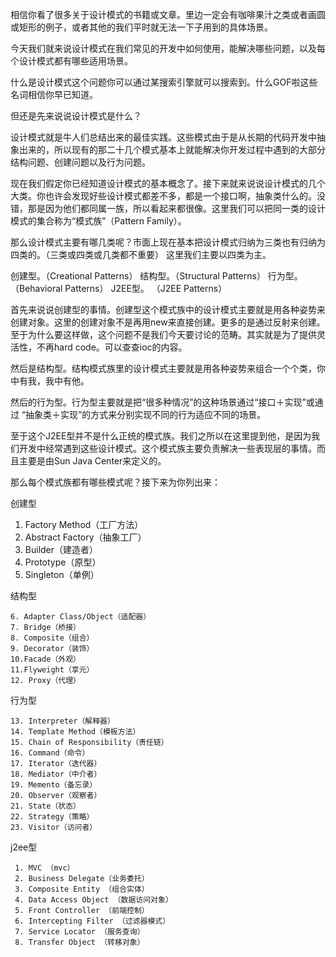 相信你看了很多关于设计模式的书籍或文章。里边一定会有咖啡果汁之类或者画圆或矩形的例子，或者其他的我们平时就无法一下子用到的具体场景。
       
今天我们就来说设计模式在我们常见的开发中如何使用，能解决哪些问题，以及每个设计模式都有哪些适用场景。
       
什么是设计模式这个问题你可以通过某搜索引擎就可以搜索到。什么GOF啦这些名词相信你早已知道。
       
但还是先来说说设计模式是什么？
       
设计模式就是牛人们总结出来的最佳实践。这些模式由于是从长期的代码开发中抽象出来的，所以现有的那二十几个模式基本上就能解决你开发过程中遇到的大部分结构问题、创建问题以及行为问题。
       
现在我们假定你已经知道设计模式的基本概念了。接下来就来说说设计模式的几个大类。你也许会发现好些设计模式都差不多，都是一个接口啊，抽象类什么的。没错，那是因为他们都同属一族，所以看起来都很像。这里我们可以把同一类的设计模式的集合称为“模式族”（Pattern Family）。
       
那么设计模式主要有哪几类呢？市面上现在基本把设计模式归纳为三类也有归纳为四类的。（三类或四类或几类都不重要）
这里我们主要以四类为主。
        
   
创建型。（Creational Patterns）
结构型。（Structural Patterns） 
行为型。（Behavioral Patterns）
J2EE型。 （J2EE Patterns）


首先来说说创建型的事情。创建型这个模式族中的设计模式主要就是用各种姿势来创建对象。这里的创建对象不是再用new来直接创建。更多的是通过反射来创建。至于为什么要这样做，这个问题不是我们今天要讨论的范畴。其实就是为了提供灵活性，不再hard code。可以查查ioc的内容。

然后是结构型。结构模式族里的设计模式主要就是用各种姿势来组合一个个类，你中有我，我中有他。

然后的行为型。行为型主要就是把“很多种情况”的这种场景通过“接口＋实现”或通过 “抽象类＋实现”的方式来分别实现不同的行为适应不同的场景。

至于这个J2EE型并不是什么正统的模式族。我们之所以在这里提到他，是因为我们开发中经常遇到这些设计模式。这个模式族主要负责解决一些表现层的事情。而且主要是由Sun Java Center来定义的。



那么每个模式族都有哪些模式呢？接下来为你列出来：

创建型

   1. Factory Method（工厂方法）	
   2. Abstract Factory（抽象工厂）	
   3. Builder（建造者）	
   4. Prototype（原型）	
   5. Singleton（单例）	
   
结构型

    6. Adapter Class/Object（适配器）
    7. Bridge（桥接）	
    8. Composite（组合）	
    9. Decorator（装饰）	
    10.Facade（外观）
    11.Flyweight（享元）	
    12. Proxy（代理）	
    
行为型	

    13. Interpreter（解释器）	
    14. Template Method（模板方法）	
    15. Chain of Responsibility（责任链）	
    16. Command（命令）	
    17. Iterator（迭代器）	
    18. Mediator（中介者）
    19. Memento（备忘录）	
    20. Observer（观察者）	
    21. State（状态）
    22. Strategy（策略）	
    23. Visitor（访问者）	
    
j2ee型	

     1. MVC （mvc）	
     2. Business Delegate（业务委托）	
     3. Composite Entity （组合实体）
     4. Data Access Object （数据访问对象）
     5. Front Controller （前端控制）
     6. Intercepting Filter （过滤器模式）
     7. Service Locator （服务查询）
     8. Transfer Object （转移对象）
​
